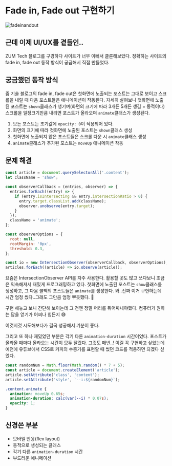 # Fade in, Fade out 구현하기

![fadeinandout](https://user-images.githubusercontent.com/66554164/136661686-8db06fea-8cbe-4faa-9ee2-12b898b4a5f9.png)

## 근데 이제 UI/UX를 곁들인..

ZUM Tech 블로그를 구경하다 사이트가 너무 이뻐서 클론해보았다. 정확히는 사이트의 fade in, fade out 동작 방식이 궁금해서 직접 만들었다.

## 궁금했던 동작 방식

줌 기술 블로그의 fade in, fade out은 첫화면에 노출되는 포스트는 그대로 보이고 스크롤을 내릴 때 다음 포스트들은 애니메이션이 작동된다. 자세히 살펴보니 첫화면에 노출된 포스트는 `shown`클래스가 생기며(화면의 크기에 따라 3개든 5개든 생김 = 동적이다) 스크롤을 일정크기만큼 내리면 포스트가 올라오며 `animate`클래스가 생성된다.

1. 모든 포스트는 초기값에 `opacity: 0`이 적용되어 있다.
2. 화면의 크기에 따라 첫화면에 노출된 포스트는 `shown`클래스 생성
3. 첫화면에 노출되지 않은 포스트들은 스크롤 다운 시 `animate`클래스 생성
4. `animate`클래스가 추가된 포스트는 `moveUp` 애니메이션 작동

## 문제 해결

```js
const article = document.querySelectorAll('.content');
let className = 'show';

const observerCallback = (entries, observer) => {
  entries.forEach((entry) => {
    if (entry.isIntersecting && entry.intersectionRatio > 0) {
      entry.target.classList.add(className);
      observer.unobserve(entry.target);
    }
  });
  className = 'animate';
};

const observerOptions = {
  root: null,
  rootMargin: '0px',
  threshold: 0.3,
};

const io = new IntersectionObserver(observerCallback, observerOptions);
articles.forEach((article) => io.observe(article));
```

요즘은 IntersectionObserver API를 자주 사용한다. 활용할 곳도 많고 쓰다보니 조금은 익숙해져서 재밌게 프로그래밍하고 있다. 첫화면에 노출된 포스트는 `show`클래스를 생성하고, 그 다음 콜백의 포스트들은 `animate`를 생성한다.
와..진짜 이거 구현하는데 시간 엄청 썼다..그래도 그만큼 엄청 뿌듯했다. 🤣

구현 해놓고 보니 간단해 보이는데 그 전엔 정말 머리를 쥐어짜내야했다. 컴퓨터가 원하는 답을 얻기가 어찌나 힘든지 😅

이것저것 시도해보다가 결국 성공해서 기분이 좋다.

그리고 또 하나 재밌었던 부분은 각기 다른 `animation-duration` 시간이었다.
포스트가 올라올 때마다 올라오는 시간이 모두 달랐다. 그것도 매번..! 이걸 꼭 구현하고 싶었는데 예전에 유튜브에서 CSS로 커피의 수증기를 표현할 때 썼던 코드를 적용하면 되겠다 싶었다.

```js
const randomNum = Math.floor(Math.random() * 7 + 5);
const article = document.createElement('article');
article.setAttribute('class', 'content');
article.setAttribute('style', `--i:${randomNum}`);
```

```css
.content.animate {
  animation: moveUp 0.65s;
  animation-duration: calc(var(--i) * 0.07s);
  opacity: 1;
}
```

## 신경쓴 부분

- 모바일 반응(flex layout)
- 동적으로 생성되는 클래스
- 각기 다른 `animation-duration` 시간
- 부드러운 애니메이션
